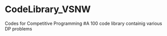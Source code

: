 # CodeLibrary_VSNW
Codes for Competitive Programming
#A 100 code library containig various DP problems 
